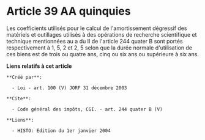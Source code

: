 # Article 39 AA quinquies

Les coefficients utilisés pour le calcul de l'amortissement dégressif des matériels et outillages utilisés à des opérations
de recherche scientifique et technique mentionnées au a du II de l'article 244 quater B sont portés respectivement à 1, 5, 2
et 2, 5 selon que la durée normale d'utilisation de ces biens est de trois ou quatre ans, cinq ou six ans ou supérieure à six
ans.

**Liens relatifs à cet article**

	**Créé par**:

	  - Loi - art. 100 (V) JORF 31 décembre 2003

	**Cite**:

	  - Code général des impôts, CGI. - art. 244 quater B (V)

	**Liens**:

	  - HISTO: Edition du 1er janvier 2004
